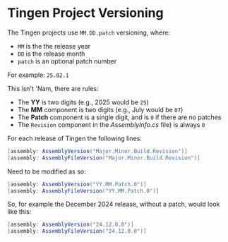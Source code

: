 <!-- u250529 -->

# Tingen Project Versioning

The Tingen projects use `MM.DD.patch` versioning, where:

* `MM` is the the release year
* `DD` is the release month
* `patch` is an optional patch number

For example: `25.02.1`

This isn't 'Nam, there are rules:

* The **YY** is two digits (e.g., 2025 would be `25`)
* The **MM** component is two digits (e.g., July would be `07`)
* The **Patch** component is a single digit, and is `0` if there are no patches
* The `Revision` component in the <i>AssemblyInfo.cs</i> file) is always `0`

For each release of Tingen the following lines:

```csharp
[assembly: AssemblyVersion("Major.Minor.Build.Revision")]
[assembly: AssemblyFileVersion("Major.Minor.Build.Revision")]
```

Need to be modified as so:

```csharp
[assembly: AssemblyVersion("YY.MM.Patch.0")]
[assembly: AssemblyFileVersion("YY.MM.Patch.0")]
```

So, for example the December 2024 release, without a patch, would look like this:

```csharp
[assembly: AssemblyVersion("24.12.0.0")]
[assembly: AssemblyFileVersion("24.12.0.0")]
```

